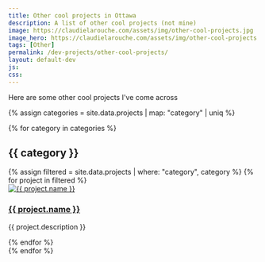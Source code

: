 ```yaml
---
title: Other cool projects in Ottawa
description: A list of other cool projects (not mine)
image: https://claudielarouche.com/assets/img/other-cool-projects.jpg
image_hero: https://claudielarouche.com/assets/img/other-cool-projects.jpg
tags: [Other]
permalink: /dev-projects/other-cool-projects/
layout: default-dev
js: 
css: 
---
```


Here are some other cool projects I've come across

{% assign categories = site.data.projects | map: "category" | uniq %}

{% for category in categories %}
  <h2>{{ category }}</h2>
  <div class="projects-gallery">
    {% assign filtered = site.data.projects | where: "category", category %}
    {% for project in filtered %}
      <div class="project-card">
        <a href="{{ project.url }}" target="_blank">
          <img src="{{ project.image }}" alt="{{ project.name }}" />
          <h3>{{ project.name }}</h3>
        </a>
        <p>{{ project.description }}</p>
      </div>
    {% endfor %}
  </div>
{% endfor %}